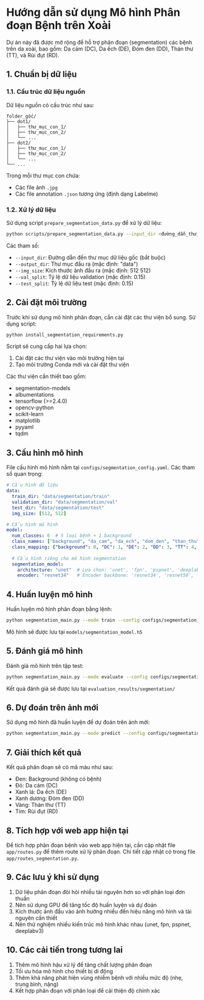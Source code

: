 # Hướng dẫn sử dụng Mô hình Phân đoạn Bệnh trên Xoài

Dự án này đã được mở rộng để hỗ trợ phân đoạn (segmentation) các bệnh trên da xoài, bao gồm: Da cám (DC), Da ếch (DE), Đóm đen (DD), Thán thư (TT), và Rùi đụt (RD).

## 1. Chuẩn bị dữ liệu

### 1.1. Cấu trúc dữ liệu nguồn

Dữ liệu nguồn có cấu trúc như sau:
```
folder_gốc/
├── dot1/
│   ├── thư_mục_con_1/
│   ├── thư_mục_con_2/
│   └── ...
├── dot2/
│   ├── thư_mục_con_1/
│   ├── thư_mục_con_2/
│   └── ...
└── ...
```

Trong mỗi thư mục con chứa:
- Các file ảnh `.jpg`
- Các file annotation `.json` tương ứng (định dạng Labelme)

### 1.2. Xử lý dữ liệu

Sử dụng script `prepare_segmentation_data.py` để xử lý dữ liệu:

```bash
python scripts/prepare_segmentation_data.py --input_dir <đường_dẫn_thư_mục_gốc> --output_dir data
```

Các tham số:
- `--input_dir`: Đường dẫn đến thư mục dữ liệu gốc (bắt buộc)
- `--output_dir`: Thư mục đầu ra (mặc định: "data")
- `--img_size`: Kích thước ảnh đầu ra (mặc định: 512 512)
- `--val_split`: Tỷ lệ dữ liệu validation (mặc định: 0.15)
- `--test_split`: Tỷ lệ dữ liệu test (mặc định: 0.15)

## 2. Cài đặt môi trường

Trước khi sử dụng mô hình phân đoạn, cần cài đặt các thư viện bổ sung. Sử dụng script:

```bash
python install_segmentation_requirements.py
```

Script sẽ cung cấp hai lựa chọn:
1. Cài đặt các thư viện vào môi trường hiện tại
2. Tạo môi trường Conda mới và cài đặt thư viện

Các thư viện cần thiết bao gồm:
- segmentation-models
- albumentations
- tensorflow (>=2.4.0)
- opencv-python
- scikit-learn
- matplotlib
- pyyaml
- tqdm

## 3. Cấu hình mô hình

File cấu hình mô hình nằm tại `configs/segmentation_config.yaml`. Các tham số quan trọng:

```yaml
# Cấu hình dữ liệu
data:
  train_dir: "data/segmentation/train"
  validation_dir: "data/segmentation/val"
  test_dir: "data/segmentation/test"
  img_size: [512, 512]

# Cấu hình mô hình
model:
  num_classes: 6  # 5 loại bệnh + 1 background
  class_names: ["background", "da_cam", "da_ech", "dom_den", "than_thu", "rui_dut"]
  class_mapping: {"background": 0, "DC": 1, "DE": 2, "DD": 3, "TT": 4, "RD": 5}
  
  # Cấu hình riêng cho mô hình segmentation
  segmentation_model:
    architecture: "unet"  # Lựa chọn: 'unet', 'fpn', 'pspnet', 'deeplabv3', 'linknet'
    encoder: "resnet34"   # Encoder backbone: 'resnet34', 'resnet50', 'efficientnetb0', 'mobilenetv2'
```

## 4. Huấn luyện mô hình

Huấn luyện mô hình phân đoạn bằng lệnh:

```bash
python segmentation_main.py --mode train --config configs/segmentation_config.yaml
```

Mô hình sẽ được lưu tại `models/segmentation_model.h5`

## 5. Đánh giá mô hình

Đánh giá mô hình trên tập test:

```bash
python segmentation_main.py --mode evaluate --config configs/segmentation_config.yaml --model_path models/segmentation_model.h5
```

Kết quả đánh giá sẽ được lưu tại `evaluation_results/segmentation/`

## 6. Dự đoán trên ảnh mới

Sử dụng mô hình đã huấn luyện để dự đoán trên ảnh mới:

```bash
python segmentation_main.py --mode predict --config configs/segmentation_config.yaml --model_path models/segmentation_model.h5 --image_path path/to/your/image.jpg --output_path results/prediction.png
```

## 7. Giải thích kết quả

Kết quả phân đoạn sẽ có mã màu như sau:
- Đen: Background (không có bệnh)
- Đỏ: Da cám (DC)
- Xanh lá: Da ếch (DE)
- Xanh dương: Đóm đen (DD)
- Vàng: Thán thư (TT)
- Tím: Rùi đụt (RD)

## 8. Tích hợp với web app hiện tại

Để tích hợp phân đoạn bệnh vào web app hiện tại, cần cập nhật file `app/routes.py` để thêm route xử lý phân đoạn. Chi tiết cập nhật có trong file `app/routes_segmentation.py`.

## 9. Các lưu ý khi sử dụng

1. Dữ liệu phân đoạn đòi hỏi nhiều tài nguyên hơn so với phân loại đơn thuần
2. Nên sử dụng GPU để tăng tốc độ huấn luyện và dự đoán
3. Kích thước ảnh đầu vào ảnh hưởng nhiều đến hiệu năng mô hình và tài nguyên cần thiết
4. Nên thử nghiệm nhiều kiến trúc mô hình khác nhau (unet, fpn, pspnet, deeplabv3)

## 10. Các cải tiến trong tương lai

1. Thêm mô hình hậu xử lý để tăng chất lượng phân đoạn
2. Tối ưu hóa mô hình cho thiết bị di động
3. Thêm khả năng phát hiện vùng nhiễm bệnh với nhiều mức độ (nhẹ, trung bình, nặng)
4. Kết hợp phân đoạn với phân loại để cải thiện độ chính xác